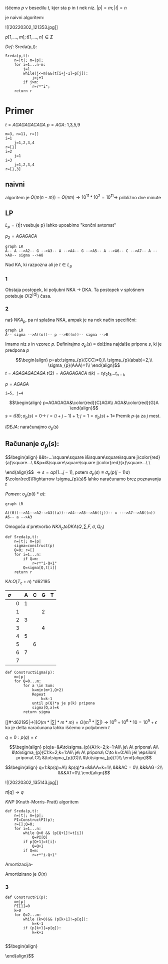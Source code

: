 iščemo $p$ v besedilu $t$, kjer sta p in t nek niz.
$|p|=m;|t|=n$

je naivni algoritem:

![[20220302_121353.jpg]]

$p[1,...,m];t[1,...,n]\in \Sigma$

$Def:$ 
Sreda(p,t):
```
Sreda(p,t):
	n=|t|; m=|p|;
	for i=1...n-m:
		j=1
		while(j<=m)&&(t[i+j-1]=p[j]):
			j=j+1
		if j>m:
			r=r*"i";
	return r
```

# Primer
$t=AGAGAGACAGA$
$p=AGA$: 1,3,5,9

```
m=3, n=11, r=[]
i=1
	j=1,2,3,4
r=[1]
i=2
	j=1
i=3
	j=1,2,3,4
r=[1,3]
```

## naivni
algoritem je $O(m(n-m))=O(nm)\to 10^{11}*10^{2}=10^{11}\to$ približno dve minute

## LP
$L_p=\{t|t$ vsebuje p$\}$
lahko upoabimo "končni avtomat" 

$p_2=AGAGACA$
```mermaid
graph LR
A-- A -->A2-- G -->A3-- A -->A4-- G -->A5-- A -->A6-- C -->A7-- A -->A8-- sigma -->A8
```
Nad KA, ki razpozna ali je $t\in L_{p}$
### 1
Obstaja postopek, ki poljubni NKA -> DKA. Ta postopek v splošnem potebuje $O(2^{|Q|})$ časa.
### 2
naš $NKA_p$, pa ni splašna NKA, ampak je na nek način specifični:
```mermaid
graph LR
A-- sigma -->A((o))-- p -->B((m))-- sigma -->B
```

Imamo niz $s$ in vzorec $p$. Definirajmo $\sigma_p(s)\ \equiv$ dolžina najdalše pripone $s$, ki je predpona $p$  

$$\begin{align}
p=ab:\sigma_{p}(CCC)=0,\\
\sigma_{p}(abab)=2,\\
\sigma_{p}(AAA)=1\\
\end{align}$$
$t=AGAGAGACAGA$
$t(2)=AGAGAGACA$
$t(k)=t_{1}t_{2}t_{3}...t_{n-k}$

$p=AGAGA$

```
i=5, j=4

```
$$\begin{align}
p=AGAGAGA&\color{red}{C}AGA\\
AGA&\color{red}{G}A
\end{align}$$
$s=t(8);\sigma_{p}(s)=0\to$ 
$i=(i+j-1)+1; j=1=\sigma_{p}(s)+1\equiv$ Premik $p$-ja za $j$ mest.

$IDEJA:$ naračunajmo $\sigma_{p}(s)$

## Računanje $\sigma_{p}(s)$:
$$\begin{align}
&&t=...\square\square i&\square\square\square j\color{red}{a}\square...\\
&&p=i&\square\square\square j\color{red}{x}\square...\\
\\

\end{align}$$
$\Rightarrow s=\alpha p[1...j-1]$, potem $\sigma_{p}(s)\equiv \sigma_{p}(p(j-1)a)$
$\color{red}\Rightarrow \sigma_{p}(s)$ lahko naračunamo brez poznavanja $t$

$Pomen:$ $\sigma_{p}(p(i)*a)$:

```mermaid
graph LR

A((0))-->A1-->A2-->A3((a))-->A4-->A5-->A6((j))-- x --->A7-->A8((n))
A6-- a -->A3
```

Omogoča $d$ pretvorbo $NKA_{p}to DKA(Q,\sum , F, \sigma, Q_0)$
```
def Sreda(p,t):
	n=|t|; m=|p|
	sigma=construct(p)
	Q=0; r=[]
	for i=1...n:
		if Q=m:
			r=r*"i-Q+1"
		Q=sigma[Q,t[i]]
	return r
```

KA:$O(T_{c}+n)$ ^d62195


| $\sigma$ |     | A   | C   | G   | T   |
| -------- | --- | --- | --- | --- | --- |
|          | 0   | 1   |     |     |     |
|          | 1   |     |     | 2   |     |
|          | 2   | 3   |     |     |     |
|          | 3   |     |     | 4   |     |
|          | 4   | 5   |     |     |     |
|          | 5   |     | 6   |     |     |
|          | 6   | 7   |     |     |     |
|          | 7   |     |     |     |     |


```
def ConstructSigma(p):
	m=|p|
	for Q=0...m:
		for a \in Sum:
			k=min(m+1,Q+2)
			Repeat
				k=k-1
			until p(Q)*a je p(k) pripona
			sigma[Q,a]=k
		return sigma
```
[[#^d62195|->]]$O(m*|\sum|*m*m)=O(m^3*|\sum|)\to 10^9+10^6*10=10^9+\epsilon$
ko je delta naračunana lahko iščemo v poljubnem $t$


$q=0:p(q)=\epsilon$

$$\begin{align}
p(q)a=&A\to\sigma_{p}(A):k=2;k=1:Ali\ je\ A\ pripona\ A\\
&\to\sigma_{p}(C):k=2;k=1:Ali\ je\ A\ pripona\ C\to k=0:Ali\ je\ \epsilon\ pripona\ C\\
&\to\sigma_{p}(G)\\
&\to\sigma_{p}(T)\\
\end{align}$$

$$\begin{align}
q=1:&p(q)=A\\
&p(q)*a=&&AA=k=1\\
&&&AC = 0\\
&&&AG=2\\
&&&AT=0\\
\end{align}$$


![[20220302_135143.jpg]]

$\pi[q]\to q$ 

$KNP$ (Knuth-Morris-Pratt) algoritem
```
def Sreda(p,t):
	n=|t|; m=|p|;
	PI=ConstructPI(p);
	r=[];Q=0;
	for i=1...n:
		while Q>0 && (p[Q+1]!=t[i])
			Q=PI[Q]
		if p[Q+1]=t[i]:
			Q=Q+1
		if Q=m:
			r=r*"i-Q+1"
```

Amortizacija-

Amortizirano je $O(n)$

### 3

```
def ConstructPI(p):
	m=|p|
	PI[1]=0
	k=0
	for Q=2...m:
		while (k>0)&& (p[k+1]!=p[q]):
			k=k-1
		if (p[k+1]=p[q]):
			k=k+1
			
```
$$\begin{align}

\end{align}$$